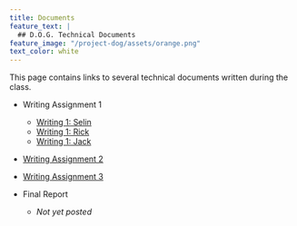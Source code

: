 ```yaml
---
title: Documents
feature_text: |
  ## D.O.G. Technical Documents
feature_image: "/project-dog/assets/orange.png"
text_color: white
---
```


This page contains links to several technical documents written during the class.

- Writing Assignment 1
    - [Writing 1: Selin](/project-dog/assets/docs/w1_selin.pdf)
    - [Writing 1: Rick](/project-dog/assets/docs/w1_rick.pdf)
    - [Writing 1: Jack](/project-dog/assets/docs/w1_jack.pdf)

- [Writing Assignment 2](/project-dog/assets/docs/w2.pdf)
- [Writing Assignment 3](/project-dog/assets/docs/w3.pdf)
- Final Report
    - *Not yet posted*